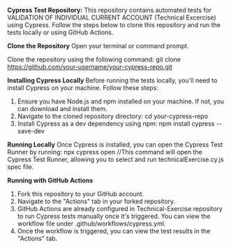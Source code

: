 
**Cypress Test Repository:**
This repository contains automated tests for VALIDATION OF INDIVIDUAL CURRENT ACCOUNT (Technical Excercise) using Cypress. 
Follow the steps below to clone this repository and run the tests locally or using GitHub Actions.

**Clone the Repository**
Open your terminal or command prompt.

Clone the repository using the following command:
git clone https://github.com/your-username/your-cypress-repo.git

**Installing Cypress Locally**
Before running the tests locally, you'll need to install Cypress on your machine. Follow these steps:
1. Ensure you have Node.js and npm installed on your machine. If not, you can download and install them.
2. Navigate to the cloned repository directory:
   cd your-cypress-repo
3. Install Cypress as a dev dependency using npm:
   npm install cypress --save-dev

**Running Locally**
Once Cypress is installed, you can open the Cypress Test Runner by running:
  npx cypress open  //This command will open the Cypress Test Runner, allowing you to select and run technicalExercise.cy.js spec file.
  


**Running with GitHub Actions**
1. Fork this repository to your GitHub account.
2. Navigate to the "Actions" tab in your forked repository.
3. GitHub Actions are already configured in Technical-Exercise repository to run Cypress tests manually once it's triggered. You can view the workflow file under .github/workflows/cypress.yml.
4. Once the workflow is triggered, you can view the test results in the "Actions" tab.


